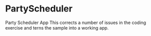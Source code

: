 # PartyScheduler
Party Scheduler App
This corrects a number of issues in the coding exercise and terns the sample into a working app.
